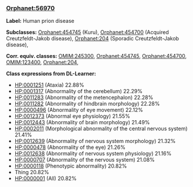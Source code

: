 
### [Orphanet:56970](http://www.orpha.net/ORDO/Orphanet_56970)
**Label:** Human prion disease

**Subclasses:** [Orphanet:454745](http://www.orpha.net/ORDO/Orphanet_454745) (Kuru), [Orphanet:454700](http://www.orpha.net/ORDO/Orphanet_454700) (Acquired Creutzfeldt-Jakob disease), [Orphanet:204](http://www.orpha.net/ORDO/Orphanet_204) (Sporadic Creutzfeldt-Jakob disease), 

**Corr. equiv. classes:** [OMIM:245300](http://purl.obolibrary.org/obo/OMIM_245300), [Orphanet:454745](http://www.orpha.net/ORDO/Orphanet_454745), [Orphanet:454700](http://www.orpha.net/ORDO/Orphanet_454700), [OMIM:123400](http://purl.obolibrary.org/obo/OMIM_123400), [Orphanet:204](http://www.orpha.net/ORDO/Orphanet_204), 

**Class expressions from DL-Learner:**

- [HP:0001251](http://purl.obolibrary.org/obo/HP_0001251) (Ataxia) 22.88%
- [HP:0001317](http://purl.obolibrary.org/obo/HP_0001317) (Abnormality of the cerebellum) 22.29%
- [HP:0011283](http://purl.obolibrary.org/obo/HP_0011283) (Abnormality of the metencephalon) 22.28%
- [HP:0011282](http://purl.obolibrary.org/obo/HP_0011282) (Abnormality of hindbrain morphology) 22.28%
- [HP:0000496](http://purl.obolibrary.org/obo/HP_0000496) (Abnormality of eye movement) 22.12%
- [HP:0012373](http://purl.obolibrary.org/obo/HP_0012373) (Abnormal eye physiology) 21.55%
- [HP:0012443](http://purl.obolibrary.org/obo/HP_0012443) (Abnormality of brain morphology) 21.49%
- [HP:0002011](http://purl.obolibrary.org/obo/HP_0002011) (Morphological abnormality of the central nervous system) 21.41%
- [HP:0012639](http://purl.obolibrary.org/obo/HP_0012639) (Abnormality of nervous system morphology) 21.32%
- [HP:0000478](http://purl.obolibrary.org/obo/HP_0000478) (Abnormality of the eye) 21.26%
- [HP:0012638](http://purl.obolibrary.org/obo/HP_0012638) (Abnormality of nervous system physiology) 21.16%
- [HP:0000707](http://purl.obolibrary.org/obo/HP_0000707) (Abnormality of the nervous system) 21.08%
- [HP:0000118](http://purl.obolibrary.org/obo/HP_0000118) (Phenotypic abnormality) 20.82%
- Thing 20.82%
- [HP:0000001](http://purl.obolibrary.org/obo/HP_0000001) (All) 20.82%


